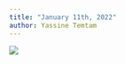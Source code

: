 ```yaml
---
title: "January 11th, 2022"
author: Yassine Temtam 
---
```


<img src="{{site.url}}/assets/my-avatar.png" />
